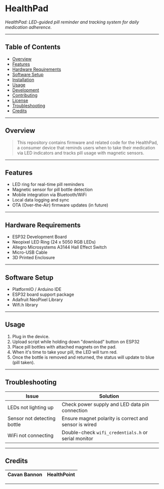 # HealthPad

*HealthPad: LED-guided pill reminder and tracking system for daily medication adherence.*

---

## Table of Contents

* [Overview](#overview)
* [Features](#features)
* [Hardware Requirements](#hardware-requirements)
* [Software Setup](#software-setup)
* [Installation](#installation)
* [Usage](#usage)
* [Development](#development)
* [Contributing](#contributing)
* [License](#license)
* [Troubleshooting](#troubleshooting)
* [Credits](#credits)

---

## Overview

> This repository contains firmware and related code for the HealthPad, a consumer device that reminds users when to take their medication via LED indicators and tracks pill usage with magnetic sensors.

---

## Features

* LED ring for real-time pill reminders
* Magnetic sensor for pill bottle detection
* Mobile integration via Bluetooth/WiFi
* Local data logging and sync
* OTA (Over-the-Air) firmware updates (in future)
---

## Hardware Requirements

* ESP32 Development Board
* Neopixel LED Ring (24 x 5050 RGB LEDs)
* Allegro Microsystems A3144 Hall Effect Switch
* Micro-USB Cable
* 3D Printed Enclosure 

---

## Software Setup

* PlatformIO / Arduino IDE
* ESP32 board support package
* Adafruit NeoPixel Library
* Wifi.h library 

---

## Usage

1. Plug in the device.
2. Upload script while holding down "download" button on ESP32
4. Place pill bottles with attached magnets on the pad.
5. When it's time to take your pill, the LED will turn red.
6. Once the bottle is removed and returned, the status will update to blue (pill taken).

---

## Troubleshooting

| Issue                       | Solution                                              |
| --------------------------- | ----------------------------------------------------- |
| LEDs not lighting up        | Check power supply and LED data pin connection        |
| Sensor not detecting bottle | Ensure magnet polarity is correct and sensor is wired |
| WiFi not connecting         | Double-check `wifi_credentials.h` or serial monitor   |

---

## Credits

| Cavan Bannon | HealthPoint |
| ------------ | ----------- |

---
